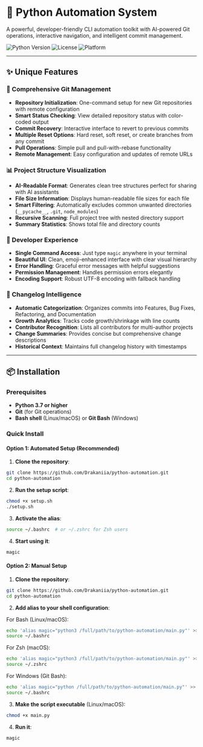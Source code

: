 # 🚀 Python Automation System

A powerful, developer-friendly CLI automation toolkit with AI-powered Git operations, interactive navigation, and intelligent commit management.

![Python Version](https://img.shields.io/badge/python-3.7%2B-blue)
![License](https://img.shields.io/badge/license-MIT-green)
![Platform](https://img.shields.io/badge/platform-Linux%20%7C%20macOS%20%7C%20Windows-lightgrey)

---

## ✨ Unique Features

### 🔧 Comprehensive Git Management

- **Repository Initialization**: One-command setup for new Git repositories with remote configuration
- **Smart Status Checking**: View detailed repository status with color-coded output
- **Commit Recovery**: Interactive interface to revert to previous commits
- **Multiple Reset Options**: Hard reset, soft reset, or create branches from any commit
- **Pull Operations**: Simple pull and pull-with-rebase functionality
- **Remote Management**: Easy configuration and updates of remote URLs

### 📊 Project Structure Visualization

- **AI-Readable Format**: Generates clean tree structures perfect for sharing with AI assistants
- **File Size Information**: Displays human-readable file sizes for each file
- **Smart Filtering**: Automatically excludes common unwanted directories (`__pycache__`, `.git`, `node_modules`)
- **Recursive Scanning**: Full project tree with nested directory support
- **Summary Statistics**: Shows total file and directory counts

### 🎯 Developer Experience

- **Single Command Access**: Just type `magic` anywhere in your terminal
- **Beautiful UI**: Clean, emoji-enhanced interface with clear visual hierarchy
- **Error Handling**: Graceful error messages with helpful suggestions
- **Permission Management**: Handles permission errors elegantly
- **Encoding Support**: Robust UTF-8 encoding with fallback handling

### 📝 Changelog Intelligence

- **Automatic Categorization**: Organizes commits into Features, Bug Fixes, Refactoring, and Documentation
- **Growth Analytics**: Tracks code growth/shrinkage with line counts
- **Contributor Recognition**: Lists all contributors for multi-author projects
- **Change Summaries**: Provides concise but comprehensive change descriptions
- **Historical Context**: Maintains full changelog history with timestamps

---

## 📦 Installation

### Prerequisites

- **Python 3.7 or higher**
- **Git** (for Git operations)
- **Bash shell** (Linux/macOS) or **Git Bash** (Windows)

### Quick Install

#### Option 1: Automated Setup (Recommended)

1. **Clone the repository**:

```bash
git clone https://github.com/Drakaniia/python-automation.git
cd python-automation
```

2. **Run the setup script**:

```bash
chmod +x setup.sh
./setup.sh
```

3. **Activate the alias**:

```bash
source ~/.bashrc  # or ~/.zshrc for Zsh users
```

4. **Start using it**:

```bash
magic
```

#### Option 2: Manual Setup

1. **Clone the repository**:

```bash
git clone https://github.com/Drakaniia/python-automation.git
cd python-automation
```

2. **Add alias to your shell configuration**:

For Bash (Linux/macOS):

```bash
echo 'alias magic="python3 /full/path/to/python-automation/main.py"' >> ~/.bashrc
source ~/.bashrc
```

For Zsh (macOS):

```bash
echo 'alias magic="python3 /full/path/to/python-automation/main.py"' >> ~/.zshrc
source ~/.zshrc
```

For Windows (Git Bash):

```bash
echo 'alias magic="python /full/path/to/python-automation/main.py"' >> ~/.bashrc
source ~/.bashrc
```

3. **Make the script executable** (Linux/macOS):

```bash
chmod +x main.py
```

4. **Run it**:

```bash
magic
```

